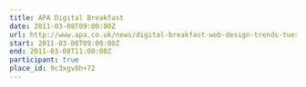 ```yaml
---
title: APA Digital Breakfast
date: 2011-03-08T09:00:00Z
url: http://www.apa.co.uk/news/digital-breakfast-web-design-trends-tues-08-march
start: 2011-03-08T09:00:00Z
end: 2011-03-08T11:00:00Z
participant: true
place_id: 9c3xgv8h+72
---
```

